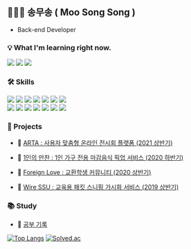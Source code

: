<!-- ![header](https://capsule-render.vercel.app/api?type=waving&color=E3826C&height=250&section=header&text=Moosong%20Song&fontSize=90&animation=fadeIn&fontAlignY=38&desc=%20&descAlignY=62&descAlign=62) -->
## 👩🏻‍💻 송무송 ( Moo Song Song )
- Back-end Developer

### 💡 What I'm learning right now.
<p>
  <img src="https://img.shields.io/badge/-typescript-3178C6?style=flat-square&logo=TypeScript&logoColor=white"/>
  <img src="https://img.shields.io/badge/-nestjs-E0234E?style=flat-square&logo=NestJS&logoColor=white"/>
  <img src="https://img.shields.io/badge/-postgresql-4169E1?style=flat-square&logo=PostgreSQL&logoColor=white"/>
</p>

### 🛠 Skills
<p>
  <img src="https://img.shields.io/badge/-C-A8B9CC?style=flat-square&logo=C&logoColor=black"/>
  <img src="https://img.shields.io/badge/-Java-007396?style=flat-square&logo=Java&logoColor=white"/>
  <img src="https://img.shields.io/badge/-Python-3776AB?style=flat-square&logo=Python&logoColor=white"/>
  <img src="https://img.shields.io/badge/-C++-00599C?style=flat-square&logo=C%2B%2B&logoColor=white"/>
  <img src="https://img.shields.io/badge/-HTML5-E34F26?style=flat-square&logo=HTML5&logoColor=white"/>
  <img src="https://img.shields.io/badge/-CSS3-1572B6?style=flat-square&logo=CSS3&logoColor=white"/>
  <img src="https://img.shields.io/badge/-JavaScript-F7Df1E?style=flat-square&logo=JavaScript&logoColor=black"/> 
  <br/>
  <img src="https://img.shields.io/badge/-Spring-6DB33F?style=flat-square&logo=Spring&logoColor=white"/>
  <img src="https://img.shields.io/badge/-Django-092E20?style=flat-square&logo=django&logoColor=white"/>
  <img src="https://img.shields.io/badge/-Bootstrap-563D7C?style=flat-square&logo=Bootstrap&logoColor=white"/>
  <img src="https://img.shields.io/badge/-jQuery-0769AD?style=flat-square&logo=jquery&logoColor=white"/> 
  <img src="https://img.shields.io/badge/-MariaDB-1F305F?style=flat-square&logo=mariadb&logoColor=white"/>
  <img src="https://img.shields.io/badge/-SQLite-003B57?style=flat-square&logo=sqlite&logoColor=white"/>
  <img src="https://img.shields.io/badge/-AWS-333664?style=flat-square&logo=amazon-aws&logoColor=white"/>
</p>

### 📂 Projects

- 📃 [ARTA : 사용자 맞춤형 온라인 전시회 플랫폼 (2021 상반기)](https://github.com/moosongsong/OnlineExhibition_ver1)
  
- 📃 [1인의 만찬 : 1인 가구 전용 마감음식 픽업 서비스 (2020 하반기)](https://github.com/moosongsong/Dinner41_Spring_Project)

- 📃 [Foreign Love : 교환학생 커뮤니티 (2020 상반기)](https://github.com/moosongsong/WEB_Project_ForeignLove)
  
- 📃 [Wire SSU : 교육용 패킷 스니핑 가시화 서비스 (2019 상반기)](https://github.com/moosongsong/JAVA_Project_WireSSU)

### 📚 Study

- 📃 [공부 기록](https://github.com/moosongsong/ALL_ABOUT_STUDY)

<!-- [![moosongsong's github stats](https://github-readme-stats.vercel.app/api?username=moosongsong)](https://github.com/moosongsong) -->
[![Top Langs](https://github-readme-stats.vercel.app/api/top-langs/?username=moosongsong&layout=compact)](https://github.com/moosongsong)
[![Solved.ac](http://mazassumnida.wtf/api/generate_badge?boj=songe08)](https://solved.ac/profile/songe08)
